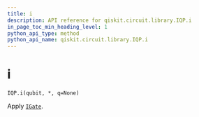 ```yaml
---
title: i
description: API reference for qiskit.circuit.library.IQP.i
in_page_toc_min_heading_level: 1
python_api_type: method
python_api_name: qiskit.circuit.library.IQP.i
---
```


# i

<span id="qiskit.circuit.library.IQP.i" />

`IQP.i(qubit, *, q=None)`

Apply [`IGate`](qiskit.circuit.library.IGate "qiskit.circuit.library.IGate").

